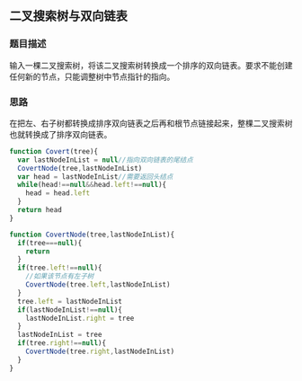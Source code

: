 ## 二叉搜索树与双向链表

### 题目描述

输入一棵二叉搜索树，将该二叉搜索树转换成一个排序的双向链表。要求不能创建任何新的节点，只能调整树中节点指针的指向。

### 思路

在把左、右子树都转换成排序双向链表之后再和根节点链接起来，整棵二叉搜索树也就转换成了排序双向链表。

```javascript
function Covert(tree){
  var lastNodeInList = null//指向双向链表的尾结点
  CovertNode(tree,lastNodeInList)
  var head = lastNodeInList//需要返回头结点
  while(head!==null&&head.left!==null){
    head = head.left
  }
  return head
}

function CovertNode(tree,lastNodeInList){
  if(tree===null){
    return
  }
  if(tree.left!==null){
    //如果该节点有左子树
    CovertNode(tree.left,lastNodeInList)
  }
  tree.left = lastNodeInList
  if(lastNodeInList!==null){
    lastNodeInList.right = tree
  }
  lastNodeInList = tree
  if(tree.right!==null){
    CovertNode(tree.right,lastNodeInList)
  }
}
```
